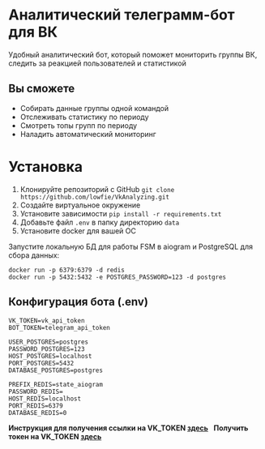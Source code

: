 # Аналитический телеграмм-бот для ВК

Удобный аналитический бот, который поможет мониторить группы ВК, следить за реакцией пользователей и статистикой

## Вы сможете
- Собирать данные группы одной командой 
- Отслеживать статистику по периоду
- Смотреть топы групп по периоду
- Наладить автоматический мониторинг

# Установка
1. Клонируйте репозиторий с GitHub `git clone https://github.com/lowfie/VkAnalyzing.git`
2. Создайте виртуальное окружение
3. Установите зависимости `pip install -r requirements.txt`
4. Добавьте файл `.env` в папку директорию `data`
5. Установите docker для вашей ОС

Запустите локальную БД для работы FSM в aiogram и PostgreSQL для сбора данных:
```
docker run -p 6379:6379 -d redis
docker run -p 5432:5432 -e POSTGRES_PASSWORD=123 -d postgres
```

## Конфигурация бота (.env)
```
VK_TOKEN=vk_api_token
BOT_TOKEN=telegram_api_token

USER_POSTGRES=postgres
PASSWORD_POSTGRES=123
HOST_POSTGRES=localhost
PORT_POSTGRES=5432
DATABASE_POSTGRES=postgres

PREFIX_REDIS=state_aiogram
PASSWORD_REDIS=
HOST_REDIS=localhost
PORT_REDIS=6379
DATABASE_REDIS=0
```

**Инструкция для получения ссылки на VK_TOKEN [здесь](https://dvmn.org/encyclopedia/qna/63/kak-poluchit-token-polzovatelja-dlja-vkontakte/)**&ensp;
**Получить токен на VK_TOKEN [здесь](https://dev.vk.com/)**

